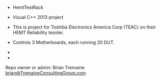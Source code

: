 * HemtTestRack 

* Visual C++ 2013 project 
* This is project for Toshiba Electronics America Corp (TEAC) on their HEMT Reliability tesster.
* Controls 3 Motherboards, each running 20 DUT.
*
*
Repo owner or admin: Brian Tremaine
brian@TremaineConsultingGroup.com